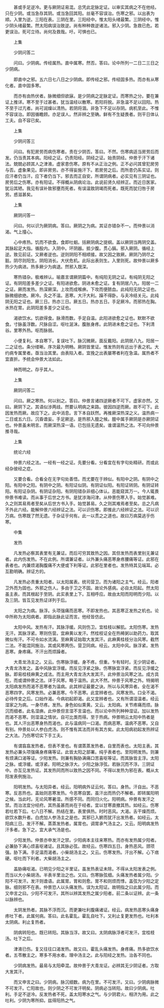 <!-- { "loadSidebar": true } -->
　　甚或手足逆冷。更与厥阴证易混。总凭此定脉定证。以审实其病之不在他经。只在少阴。或当急存其阴。或当急回其阳。丝毫不容误治。伤寒之邪。以出表为顺。入里为逆。三阳在表。三阴在里。三阳经中。惟太阳头绪最繁。三阴经中。惟少阴头绪最繁。然太阳病误治致逆。尚有种种救逆诸法。邪入少阴。急救已危。若更误治。死可立待。尚何及救哉。吁。可惧也已。

　　上集

　　少阴问答二

　　问曰。少阴病。传经属热。直中属寒。然否。答曰。论中所列一二日二三日之少阴病。

　　即直中之邪。五六日七八日之少阴病。即传经之邪。传经固多热。而亦有从寒化者。直中固多寒。

　　而亦有由热伏者。脉微细但欲寐。是少阴病之定脉定证。而寒热之分。要在兼证上推详。寒不至于过甚者。犹当温经以散寒。若阳将脱。非急温不足以回阳。热不至于过亢者。尚可润燥以清热。若阴将涸。非急下不足以存阴。病机至此。不惟不容误治。即因循瞻顾。亦足误人。然非辨之至确。鲜有不生疑畏者。则平日体认工夫。自不容已矣。

　　上集

　　少阴问答三

　　问曰。有犯房劳而病伤寒者。责在少阴否。答曰。不然。伤寒病适当房劳后而发。仍当责其本病。阳经之证。仍责阳经。阴经之证。始责阴经。仲景于汗下诸法。兢兢必顾其人之津液。虚家患伤寒。原有不从正治之例。正不必问其曾犯房劳与否。虚象果见。即非房劳。亦不得妄施汗下。若房劳之后。而所患仍系实证。则应汗者仍当汗。应下者仍当下。邪去而正自安。所谓阴病者。必实见有三阴证也。房劳后之伤寒。亦有阳证。不得概从阴病论治。此说前贤久经辨正。而近日医家。犹沿其陋。我见有误补致邪壅而死者。有误温致阴竭而死者。既死而犹归咎于房劳。惑滋甚矣。

　　上集

　　厥阴问答一

　　问曰。何以识为厥阴病。答曰。厥阴之为病。其证亦错杂不一。而仲景以消渴。气上撞心。

　　心中疼热。饥而不欲食。食即吐蛔。括厥阴病之提纲。盖以厥阴当两阴交盖。其脉起足大指。循股内。入阴中。环阴器。抵少腹。贯心膈。邪入厥阴。循经上逆。致见前证。又厥者逆也。逆则阴阳不相顺接。故又因之致厥。厥阴乃阴尽之脏。阴尽则阳生。阴阳消长。大伏危机。此际出表则生。入里则死。故仲景以厥多热少为病进。热多厥少为病退。然邪入既深。

　　寒热错杂。极难辨认。喻嘉言谓厥阴篇中。有纯阳无阴之证。有纯阴无阳之证。有阴阳差多差少之证。有阳进欲愈。阴进未愈之证。复有阴居八九。阳居一二之证。厥而发热。热深厥深。上攻而成喉痹。下攻而便脓血。此纯阳无阴之证也。脉微细欲绝。厥冷。灸之不温。恶寒。大汗大利。躁不得卧。与夫冷结关元。此纯阴无阳之证也。厥三日。热亦三日。厥五日。热亦五日。手足厥冷。而邪热在胸。水热在胃。此阴阳差多差少之证也。

　　渴欲饮水。饥欲得食。脉滑而数。手足自温。此阳进欲愈之证也。默默不欲食。寸脉虽浮数。尺脉自涩。呕吐涎沫。腹胀身疼。此阴进未愈之证也。下利清谷。里寒外热。呕而脉弱。

　　小便复利。本自寒下。复误吐下。脉沉微厥。面反戴阳。此阴居八九。阳居一二之证也。条分缕晰。序次最为明畅。厥阴皆里证。惟发热则有远出于表之机。大约病专属里者。亟当治其里。由表陷入者。宜挽之出表屡寒者利在急温。属热者不宜直折。予统会仲景大法如此。

　　神而明之。存乎其人。

　　上集

　　厥阴问答二

　　问曰。厥之寒热。何以别之。答曰。仲景言诸四逆厥者不可下。虚家亦然。又曰。厥阴下之。其语似涉两歧。然要认明病之来路。彼因四逆而厥。故不可下。此因发热而厥。故应下之。此中消息。言下本自跃然。再推厥深热深之义。温热病一二日或五六日。沉昏谵妄。手足厥逆。是热邪入膻之候。膻中属手厥阴是亦厥阴证也。仲景虽未明言。而厥深热深一语。已包括无遗矣。谁谓温热之法。不可向仲景推寻哉。

　　上集

　　统论六经

　　仲景六经之法。一经有一经之证。先要分看。分看宜在有字句处精研。而或此经杂彼经之症。

　　又要合看。合看全在无字句处善悟。而尤要在于辨似。有阳中之阴。有阴中之阳。有阳中之阳。有阴中之阴。有阳证似阴。有阴证似阳。有阳证转阴。有阴证转阳。有阳证杂阴。有阴证杂阳。有阴阳错杂非细心体认。恶能窥其万一。今人辄畏仲景书难读。而从事于后世之方书。是犹涉海问津。从仲景伤寒入手。始觉甚难。久之则其易焉者至矣从后世方书入手。始觉甚易。久之则其难焉者至矣。总之凡病不外此六经。能解仲景六经辨证之法。可以识伤寒。即推此六经辨证之法。可以识万病。伤寒既了然无遗。于杂证乎何有。此一以贯之之道也。故曰万病莫逃乎伤寒。

　　中集

　　发热

　　凡发热必察其表里有无兼证。而后可穷其致热之因。其但发热而表里别无兼证者。此内伤发热。不在此例。所谓兼证者。以外兼头痛恶寒身疼腰痛等证。此邪在表者也。内兼烦渴胸腹痛不大便或下利等证。此邪在里者也。发热特其见端耳。必互勘明确。辨证方的。

　　凡发热必责重太阳者。以太阳属表。统司营卫。而为诸阳之主气。经云。阳者卫外而为固也。外邪之伤人。多由于卫之不固。故论外感病。必自太阳起。然太阳虽主表。而其根起于至阴。此实表里上下。互相呼应。故由太阳而阳明而少阳。以及三阴。皆互见发热证详列于后。

　　太阳之为病。脉浮。头项强痛而恶寒。不即发热也。其恶寒正发热之机也。论中所称为太阳病者。即指此脉此证而言。他经皆仿此。

　　太阳中风。发热有汗。其脉浮缓。风则伤卫。宜桂枝以解肌。太阳伤寒。发热无汗。其脉浮紧。寒则伤营。宜麻黄以发汗。然桂枝证全在热稀粥以助药力。取其微似有汗。不可令如水流漓。至麻黄证始取大发其汗。此麻黄桂枝分治风寒。截然二法。不能混同施治。其或风寒两伤。营卫同病。经云。太阳中风。脉浮紧。发热恶寒。身疼痛。不汗出而烦躁者。

　　大青龙汤主之。又云。伤寒脉浮缓。身不疼。但重。乍有轻时。无少阴证者。大青龙汤发之。盖中风脉宜浮缓。而反见浮紧之脉。伤寒脉宜浮紧。而反见浮缓之脉。即易桂枝麻黄之成法。而主用大青龙汤大发其汗。此仲景治风寒之法。成方具在。而或谓仲景之法。详于风寒。略于温热。此大不然。仲景于风寒之外。特揭明太阳病发热而渴不恶寒者为温病。此其辨证最要之诀。所以与风寒异者。全在渴不恶寒四字。风寒发热。必兼恶寒。今不恶寒。此宜辨者也。风寒发热。口全不渴。必待传变之后。口始作渴。今病初起即渴。此又宜辨者也。又有所谓湿温者。经云湿家之为病。一身尽疼。发热。身色如似熏黄。又云。太阳病。关节疼痛而烦。脉沉而细者。此名湿痹。此仲景但言湿不言温也。而以论中所列种种湿证。加以发热而渴不恶寒。则湿温之情状。自可比类而得。至于热病。仲景明云太阳中热者是也。其人汗出恶寒身热而渴也。此与温病同一口渴。而病恶寒。温病不恶寒。又自有别。仲景处以人参白虎汤。则不惟有其法而并有其方矣。此太阳病初起发热辨证之大法。乃伤寒切实下手工夫。

　　有谓翕翕发热者。但表不里也。有谓蒸蒸发热者。自里而表也。太阳主表。其发热必兼头项强痛身疼痛等证。此皆太阳之部署。纯乎表者也。至阳明发热。则兼有烦满口渴等证。少阳发热。则兼有胸胁满痛口苦喜呕等证。而其脉皆主浮。太阳之脉。或浮缓。或浮紧。阳明之脉浮大。少阳之脉浮弦。若脉沉而不浮。三阴证中。亦互见发热证。其发热同而所以致热之因不同。不得以发热为邪在表。概从太阳发表例施治。

　　阳明发热。与太阳异者。经云。阳明病外证云何。答曰。身热。汗自出。不恶寒。反恶热也。盖始则恶寒发热。今恶寒自罢。虽汗出而热仍不解者。即转属阳明之候。当此时。无论风寒暑湿。所感不同。而同归火化。阳明病。仲景有发汗之禁。而治法宜分经府。其热虽甚而尚在于经者。宜以甘寒直撤其热。如经云。伤寒若吐若下后。七八日不解。热结在里。表里俱热。时时恶风。大渴。舌干燥而烦。欲饮水数升者。白虎加人参汤主之是也。其邪已入腑而犹汗出发热者。如经云。太阳病三日。发汗不解。蒸蒸发热者。属胃也。调胃承气汤主之。又云。阳明病发热汗多者。急下之。宜大承气汤是也。

　　少阳发热。仲景亦申发汗之禁。少阳病本主往来寒热。而亦有发热属少阳者。必兼胁下满心烦喜呕诸证。且其脉必弦。故经云。伤寒四五日。身热恶风。颈项强。胁下满。手足温而渴者。小柴胡汤主之。又云。伤寒发热。汗出不解。心下痞硬。呕吐而下利者。大柴胡汤主之。

　　盖胁痛呕渴。已明见少阳之半里证。虽发热表证未除。不得从太阳发表之例。而当以大小柴胡汤。半表半里治之也。又曰。伤寒脉弦细。头痛发热者属少阳。少阳不可发汗。发汗则谵语。此属胃。胃和则愈。胃不和则烦而悸。盖弦为少阳之定脉。细则邪不在表。仲景恐人以头痛发热。误为太阳证。故明指之曰此属少阳。而又申言之曰。少阳不可发汗。其所以辨其发热之属少阳者。前二条以证辨。此一条以脉辨也。

　　太阴发热者。其脉不浮而沉。而更兼吐利腹痛诸证。经云。病发热恶寒头痛身疼吐下者。此属何病。答曰。此名霍乱。霍乱自吐下。又利止复更发热也。吐利本太阴病。利止复热者。

　　阴病转阳也。既已转阳。其脉当浮。故又曰。太阴病脉浮者可发汗。宜桂枝汤。吐下之后。

　　津液已伤。复又往往口渴发热。故又曰。霍乱头痛发热。身疼痛。热多欲饮水者。五苓散主之。寒多不用水者。理中汤主之。此与阳经之发热。治各不同也。

　　少阴病发热。最易与太阳牵混。故仲景于大青龙证。必辨其无少阴证者。方取大发其汗。

　　而又申言之曰。少阴病。脉沉细数。病为在里。不可发汗。又曰。少阴病脉微不可发汗。亡阳故也。则少阴之不可发汗明矣。阴病必当转阳。故曰少阴病。吐利。手足不逆冷。反发热者不死。盖太阳寒水之气。与少阴君火。相济为用。此之吐利。少阴为寒所抑。兹得阳热之气。

